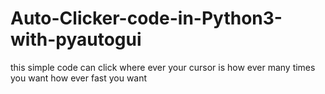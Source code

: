 # Auto-Clicker-code-in-Python3-with-pyautogui
this simple code can click where ever your cursor is how ever many times you want how ever fast you want
